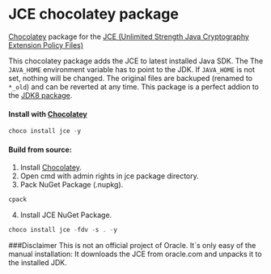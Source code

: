 # JCE chocolatey package
[Chocolatey](https://chocolatey.org/) package for the [JCE (Unlimited Strength Java Cryptography Extension Policy Files)](http://www.oracle.com/technetwork/java/javase/downloads/jce-7-download-432124.html)

This chocolatey package adds the JCE to latest installed Java SDK. The The `JAVA_HOME` environment variable has to point to the JDK. If `JAVA_HOME` is not set, nothing will be changed. The original files are backuped (renamed to `*_old`) and can be reverted at any time. This package is a perfect addion to the [JDK8 package](https://chocolatey.org/packages/jdk8).

#### Install with [Chocolatey](https://chocolatey.org/)
```PowerShell
choco install jce -y
```

#### Build from source:
1. Install [Chocolatey](https://chocolatey.org/).
2. Open cmd with admin rights in jce package directory.
3. Pack NuGet Package (.nupkg).
```PowerShell
cpack
```
4. Install JCE NuGet Package.
```PowerShell
choco install jce -fdv -s . -y
```

###Disclaimer
This is not an official project of Oracle. It`s only easy of the manual installation: It downloads the JCE from oracle.com and unpacks it to the installed JDK.
